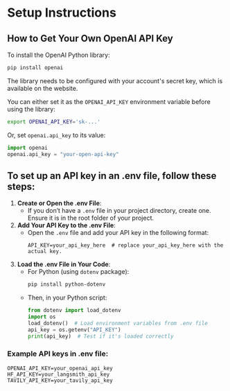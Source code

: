 # Setup Instructions

## How to Get Your Own OpenAI API Key 

To install the OpenAI Python library:

```bash
pip install openai
```

The library needs to be configured with your account's secret key, which is available on the website.

You can either set it as the `OPENAI_API_KEY` environment variable before using the library:

```bash
export OPENAI_API_KEY='sk-...'
```

Or, set `openai.api_key` to its value:

```python
import openai
openai.api_key = "your-open-api-key"
```

## To set up an API key in an .env file, follow these steps:

1. **Create or Open the .env File**:
   - If you don’t have a `.env` file in your project directory, create one. Ensure it is in the root folder of your project.
2. **Add Your API Key to the .env File**:
   - Open the `.env` file and add your API key in the following format:
     ```plaintext
     API_KEY=your_api_key_here  # replace your_api_key_here with the actual key.
     ```
3. **Load the .env File in Your Code**:
   - For Python (using `dotenv` package):
     ```bash
     pip install python-dotenv
     ```
   - Then, in your Python script:
     ```python
     from dotenv import load_dotenv
     import os
     load_dotenv()  # Load environment variables from .env file
     api_key = os.getenv("API_KEY")
     print(api_key)  # Test if it's loaded correctly
     ```

### Example API keys in .env file:
```plaintext
OPENAI_API_KEY=your_openai_api_key
HF_API_KEY=your_langsmith_api_key
TAVILY_API_KEY=your_tavily_api_key

```


